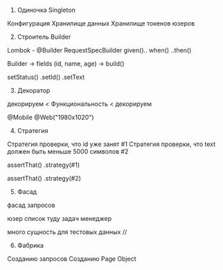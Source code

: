 1. Одиночка Singleton 

Конфигурация
Хранилище данных
Хранилище токенов юзеров

2. Строитель Builder 

Lombok - @Builder 
RequestSpecBuilder 
given().. when() ..then()

Builder -> fields (id, name, age) -> build()

setStatus()
.setId()
.setText

3. Декоратор 

декорируем < Функциональность < декорируем

@Mobile 
@Web("1980x1020")

4. Стратегия 

Стратегия проверки, что id уже занят #1
Cтратегия проверки, что text должен быть меньше 5000 символов #2

assertThat()
.strategy(#1)

assertThat()
.strategy(#2)

5. Фасад 

фасад запросов 

юзер
список туду задач
менеджер 

много сущность для тестовых данных 
// 

6. Фабрика 

Созданию запросов 
Созданию Page Object
